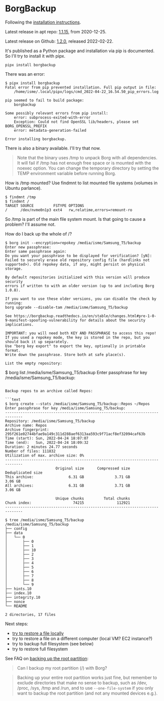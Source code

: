 # BorgBackup

Following the
[installation instructions](https://borgbackup.readthedocs.io/en/stable/installation.html).

Latest release in apt repo:
[1.1.15](https://github.com/borgbackup/borg/releases/tag/1.1.15), from
2020-12-25.

Latest release on Github:
[1.2.0](https://github.com/borgbackup/borg/releases/tag/1.2.0), released
2022-02-22.

It's published as a Python package and installation via pip is documented. So I'll try to install it with pipx.

```
pipx install borgbackup
```

There was an error:

```
$ pipx install borgbackup
Fatal error from pip prevented installation. Full pip output in file:
    /home/isme/.local/pipx/logs/cmd_2022-04-22_16.54.50_pip_errors.log

pip seemed to fail to build package:
    borgbackup

Some possibly relevant errors from pip install:
    error: subprocess-exited-with-error
    Exception: Could not find OpenSSL lib/headers, please set BORG_OPENSSL_PREFIX
    error: metadata-generation-failed

Error installing borgbackup.
```

There is also a binary available. I'll try that now.

> Note that the binary uses /tmp to unpack Borg with all dependencies. It will
> fail if /tmp has not enough free space or is mounted with the noexec option.
> You can change the temporary directory by setting the TEMP environment
> variable before running Borg.

How is /tmp mounted? Use findmnt to list mounted file systems (volumes in Ubuntu
parlance).

```text
$ findmnt /tmp
$ findmnt /
TARGET SOURCE         FSTYPE OPTIONS
/      /dev/nvme0n1p3 ext4   rw,relatime,errors=remount-ro
```

So /tmp is part of the main file system mount. Is that going to cause a problem?
I'll assume not.

How do I back up the whole of /?

```
$ borg init --encryption=repokey /media/isme/Samsung_T5/backup
Enter new passphrase: 
Enter same passphrase again: 
Do you want your passphrase to be displayed for verification? [yN]: 
Failed to securely erase old repository config file (hardlinks not supported>). Old repokey data, if any, might persist on physical storage.

By default repositories initialized with this version will produce security
errors if written to with an older version (up to and including Borg 1.0.8).

If you want to use these older versions, you can disable the check by running:
borg upgrade --disable-tam /media/isme/Samsung_T5/backup

See https://borgbackup.readthedocs.io/en/stable/changes.html#pre-1-0-9-manifest-spoofing-vulnerability for details about the security implications.

IMPORTANT: you will need both KEY AND PASSPHRASE to access this repo!
If you used a repokey mode, the key is stored in the repo, but you should back it up separately.
Use "borg key export" to export the key, optionally in printable format.
Write down the passphrase. Store both at safe place(s).

List the empty repository:

```
$ borg list /media/isme/Samsung_T5/backup
Enter passphrase for key /media/isme/Samsung_T5/backup: 
```

Backup repos to an archive called Repos:

```text
$ borg create --stats /media/isme/Samsung_T5/backup::Repos ~/Repos
Enter passphrase for key /media/isme/Samsung_T5/backup: 
------------------------------------------------------------------------------
Repository: /media/isme/Samsung_T5/backup
Archive name: Repos
Archive fingerprint: 295f261e02744bfae9a149c311d288aef6313aa593c9f71acf8ef32094caf63b
Time (start): Sun, 2022-04-24 18:07:07
Time (end):   Sun, 2022-04-24 18:09:32
Duration: 2 minutes 24.77 seconds
Number of files: 111832
Utilization of max. archive size: 0%
------------------------------------------------------------------------------
                       Original size      Compressed size    Deduplicated size
This archive:                6.31 GB              3.71 GB              3.06 GB
All archives:                6.31 GB              3.71 GB              3.06 GB

                       Unique chunks         Total chunks
Chunk index:                   74215               112921
------------------------------------------------------------------------------
```

```text
$ tree /media/isme/Samsung_T5/backup
/media/isme/Samsung_T5/backup
├── config
├── data
│   └── 0
│       ├── 0
│       ├── 1
│       ├── 10
│       ├── 2
│       ├── 3
│       ├── 4
│       ├── 5
│       ├── 6
│       ├── 7
│       ├── 8
│       └── 9
├── hints.10
├── index.10
├── integrity.10
├── nonce
└── README

2 directories, 17 files
```

Next steps:

* [try to restore a file locally](borg-try-to-restore-a-file-locally.md)
* try to restore a file on a different computer (local VM? EC2 instance?)
* try to backup full filesystem (see below)
* try to restore full filesystem

See FAQ on
[backing up the root partition](https://borgbackup.readthedocs.io/en/stable/faq.html#can-i-backup-my-root-partition-with-borg):

> Can I backup my root partition (/) with Borg?

> Backing up your entire root partition works just fine, but remember to exclude
> directories that make no sense to backup, such as /dev, /proc, /sys, /tmp and
> /run, and to use `--one-file-system` if you only want to backup the root
> partition (and not any mounted devices e.g.).

